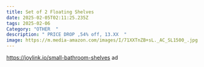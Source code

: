 ```yaml
---
title: Set of 2 Floating Shelves
date: 2025-02-05T02:11:25.235Z
tags: 2025-02-06
Category: "OTHER  "
description: " PRICE DROP ,54% off, 13.XX  "
image: https://m.media-amazon.com/images/I/71XXTnZB+sL._AC_SL1500_.jpg
---
```

https://joylink.io/small-bathroom-shelves   ad